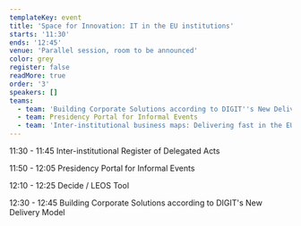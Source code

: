 ```yaml
---
templateKey: event
title: 'Space for Innovation: IT in the EU institutions'
starts: '11:30'
ends: '12:45'
venue: 'Parallel session, room to be announced'
color: grey
register: false
readMore: true
order: '3'
speakers: []
teams:
  - team: 'Building Corporate Solutions according to DIGIT''s New Delivery Model '
  - team: Presidency Portal for Informal Events
  - team: 'Inter-institutional business maps: Delivering fast in the EU Institutions '
---
```

11:30 - 11:45 Inter-institutional Register of Delegated Acts

11:50 - 12:05 Presidency Portal for Informal Events

12:10 - 12:25 Decide / LEOS Tool

12:30 - 12:45 Building Corporate Solutions according to DIGIT's New Delivery Model
